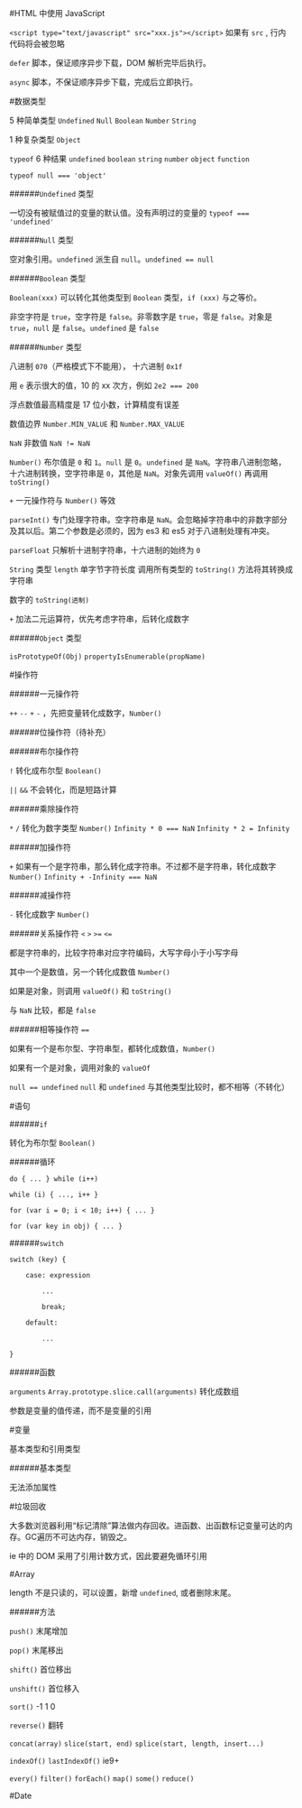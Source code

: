 #HTML 中使用 JavaScript

`<script type="text/javascript" src="xxx.js"></script>` 如果有 `src` , 行内代码将会被忽略

`defer` 脚本，保证顺序异步下载，DOM 解析完毕后执行。

`async` 脚本，不保证顺序异步下载，完成后立即执行。



#数据类型

5 种简单类型 `Undefined` `Null` `Boolean` `Number` `String`

1 种复杂类型 `Object`

`typeof` 6 种结果 `undefined` `boolean` `string` `number` `object` `function`

`typeof null === 'object'`

######`Undefined` 类型

一切没有被赋值过的变量的默认值。没有声明过的变量的 `typeof === 'undefined'`

######`Null` 类型

空对象引用。`undefined` 派生自 `null`。`undefined == null`

######`Boolean` 类型

`Boolean(xxx)` 可以转化其他类型到 `Boolean` 类型，`if (xxx)` 与之等价。

非空字符是 `true`，空字符是 `false`。非零数字是 `true`，零是 `false`。对象是 `true`，`null` 是 `false`。`undefined` 是 `false`

######`Number` 类型

八进制 `070`（严格模式下不能用）， 十六进制 `0x1f`

用 `e` 表示很大的值，10 的 xx 次方，例如 `2e2 === 200`

浮点数值最高精度是 17 位小数，计算精度有误差

数值边界 `Number.MIN_VALUE` 和 `Number.MAX_VALUE`

`NaN` 非数值 `NaN != NaN`

`Number()` 布尔值是 `0` 和 `1`。`null` 是 `0`。`undefined` 是 `NaN`。字符串八进制忽略，十六进制转换，空字符串是 `0`，其他是 `NaN`。对象先调用 `valueOf()` 再调用 `toString()`

`+` 一元操作符与 `Number()` 等效

`parseInt()` 专门处理字符串。空字符串是 `NaN`。会忽略掉字符串中的非数字部分及其以后。第二个参数是必须的，因为 es3 和 es5 对于八进制处理有冲突。

`parseFloat` 只解析十进制字符串，十六进制的始终为 `0`

`String` 类型 `length` 单字节字符长度 调用所有类型的 `toString()` 方法将其转换成字符串

数字的 `toString(进制)` 

`+` 加法二元运算符，优先考虑字符串，后转化成数字

######`Object` 类型

`isPrototypeOf(Obj)` `propertyIsEnumerable(propName)` 



#操作符

######一元操作符 

`++` `--` `+` `-` ，先把变量转化成数字，`Number()`

######位操作符（待补充）

######布尔操作符

`!` 转化成布尔型  `Boolean()`

`||` `&&` 不会转化，而是短路计算

######乘除操作符 

`*` `/` 转化为数字类型 `Number()` `Infinity * 0 === NaN` `Infinity * 2 = Infinity` 

######加操作符 

`+` 如果有一个是字符串，那么转化成字符串。不过都不是字符串，转化成数字 `Number()` `Infinity + -Infinity === NaN`

######减操作符 

`-` 转化成数字 `Number()`

######关系操作符 `<` `>` `>=` `<=` 

都是字符串的，比较字符串对应字符编码，大写字母小于小写字母

其中一个是数值，另一个转化成数值 `Number()`

如果是对象，则调用 `valueOf()` 和 `toString()`

与 `NaN` 比较，都是 `false`

######相等操作符 `==`

如果有一个是布尔型、字符串型，都转化成数值，`Number()`

如果有一个是对象，调用对象的 `valueOf`

`null == undefined` `null` 和 `undefined` 与其他类型比较时，都不相等（不转化）



#语句

######`if`

转化为布尔型 `Boolean()`

######循环

    do { ... } while (i++)

    while (i) { ..., i++ }

    for (var i = 0; i < 10; i++) { ... }

    for (var key in obj) { ... }

######`switch`

    switch (key) {

        case: expression

            ...

            break;

        default:

            ...

    }

######函数

`arguments` `Array.prototype.slice.call(arguments)` 转化成数组

参数是变量的值传递，而不是变量的引用



#变量

基本类型和引用类型

######基本类型

无法添加属性



#垃圾回收

大多数浏览器利用“标记清除”算法做内存回收。进函数、出函数标记变量可达的内存。GC遍历不可达内存，销毁之。

ie 中的 DOM 采用了引用计数方式，因此要避免循环引用



#Array

length 不是只读的，可以设置，新增 `undefined`,  或者删除末尾。

######方法

`push()` 末尾增加

`pop()` 末尾移出

`shift()` 首位移出

`unshift()` 首位移入

`sort()` -1 1 0

`reverse()` 翻转

`concat(array)` `slice(start, end)` `splice(start, length, insert...)`

`indexOf()` `lastIndexOf()` ie9+

`every()` `filter()` `forEach()` `map()` `some()` `reduce()`



#Date
